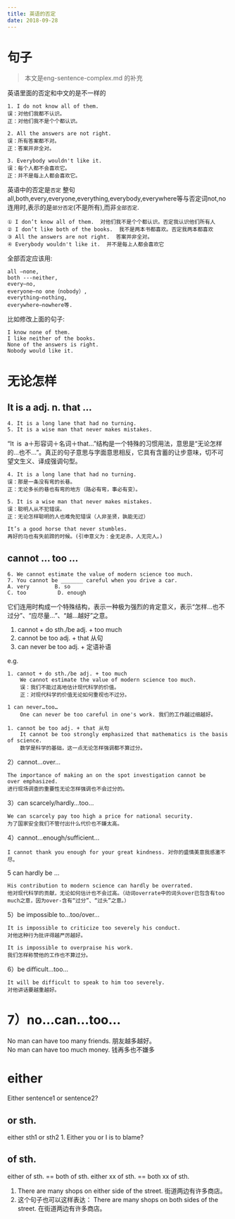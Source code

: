 ```yaml
---
title: 英语的否定
date: 2018-09-28
---
```

# 句子
> 本文是eng-sentence-complex.md 的补充

英语里面的否定和中文的是不一样的

    1. I do not know all of them.
    误：对他们我都不认识。
    正：对他们我不是个个都认识。

    2. All the answers are not right.
    误：所有答案都不对。
    正：答案并非全对。

    3. Everybody wouldn't like it.
    误：每个人都不会喜欢它。
    正：并不是每上人都会喜欢它。

英语中的否定是`否定` 整句
all,both,every,everyone,everything,everybody,everywhere等与否定词not,no连用时,表示的是`部分否定`(不是所有),而非`全部否定`.

    ① I don’t know all of them.  对他们我不是个个都认识。否定我认识他们所有人
    ② I don’t like both of the books.  我不是两本书都喜欢。否定我两本都喜欢
    ③ All the answers are not right.  答案并非全对。
    ④ Everybody wouldn't like it.  并不是每上人都会喜欢它

全部否定应该用:

    all –none,
    both ---neither,
    every—no,
    everyone—no one（nobody）,
    everything—nothing,
    everywhere—nowhere等.

比如修改上面的句子:

    I know none of them.
    I like neither of the books.
    None of the answers is right.
    Nobody would like it.

# 无论怎样
## It is a adj. n. that ...

    4. It is a long lane that had no turning.
    5. It is a wise man that never makes mistakes.

“It is a＋形容词＋名词＋that...”结构是一个特殊的习惯用法，意思是“无论怎样的...也不...”。真正的句子意思与字面意思相反，它具有含蓄的让步意味，切不可望文生义、译成强调句型。

    4. It is a long lane that had no turning.
    误：那是一条没有弯的长巷。
    正：无论多长的巷也有弯的地方（路必有弯，事必有变）。

    5. It is a wise man that never makes mistakes.
    误：聪明人从不犯错误。
    正：无论怎样聪明的人也难免犯错误（人非圣贤，孰能无过）

    It’s a good horse that never stumbles.
    再好的马也有失前蹄的时候。(引申意义为：金无足赤，人无完人。) 

## cannot ... too ...

    6. We cannot estimate the value of modern science too much.
    7. You cannot be _______ careful when you drive a car.
    A. very        B. so         
    C. too          D. enough

它们连用时构成一个特殊结构，表示一种极为强烈的肯定意义，表示“怎样…也不过分”、“应尽量…”、“越…越好”之意。 
1. cannot + do sth./be adj. + too much
1. cannot be too adj. + that 从句
2. can never be too adj. + 定语补语

e.g.

    1. cannot + do sth./be adj. + too much
        We cannot estimate the value of modern science too much.
        误：我们不能过高地估计现代科学的价值。
        正：对现代科学的价值无论如何重视也不过分。 

    1 can never…too…
        One can never be too careful in one's work. 我们的工作越过细越好。

    1. cannot be too adj. + that 从句
        It cannot be too strongly emphasized that mathematics is the basis of science. 
        数学是科学的基础，这一点无论怎样强调都不算过分。

2）cannot…over…

    The importance of making an on the spot investigation cannot be over emphasized. 
    进行现场调查的重要性无论怎样强调也不会过分的。

3）can scarcely/hardly…too…

    We can scarcely pay too high a price for national security. 
    为了国家安全我们不管付出什么代价也不嫌太高。

4）cannot…enough/sufficient…

    I cannot thank you enough for your great kindness. 对你的盛情美意我感激不尽。

5 can hardly be ...

    His contribution to modern science can hardly be overrated. 
    他对现代科学的贡献，无论如何估计也不会过高。（动词overrate中的词头over已包含有too much之意，因为over-含有“过分”、“过头”之意。）

5）be impossible to…too/over…

    It is impossible to criticize too severely his conduct.
    对他这种行为批评得越严厉越好。

    It is impossible to overpraise his work. 
    我们怎样称赞他的工作也不算过分。

6）be difficult…too…

    It will be difficult to speak to him too severely.
    对他讲话要越重越好。

# 7）no…can…too…
No man can have too many friends. 朋友越多越好。
No man can have too much money. 钱再多也不嫌多

# either
Either sentence1 or sentence2?

## or sth.
either sth1 or sth2
    1. Either you or I is to blame?
## of sth.
either of sth. == both of sth.
either xx of sth. == both xx of sth.
1. There are many shops on either side of the street. 街道两边有许多商店。
2. 这个句子也可以这样表达：
There are many shops on both sides of the street. 在街道两边有许多商店。